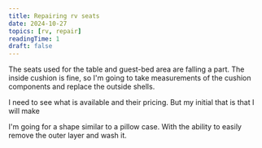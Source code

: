 ```yaml
---
title: Repairing rv seats
date: 2024-10-27
topics: [rv, repair]
readingTime: 1
draft: false
---
```


The seats used for the table and guest-bed area are falling a part. The inside cushion is fine, so I'm going to take measurements of the cushion components and replace the outside shells.

I need to see what is available and their pricing. But my initial that is that I will make

I'm going for a shape similar to a pillow case. With the ability to easily remove the outer layer and wash it.
